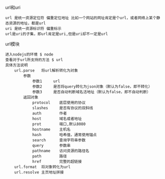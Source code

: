 url和uri

    url 是统一资源定位符 偏重定位地址 比如一个网站的网址肯定是个url，或者网络上某个静态资源的地址，都是url
    uri 是统一资源标识符 偏重标示
    url是uri的子集，即url肯定是uri,但是uri却不一定是url

url模块

    进入nodejs的环境 $ node
    查看对于url所支持的方法 $ url
    具体方法说明
        url.parse   将url解析转化为对象
            参数
                参数1     url
                参数2     是否将query转化为json对象（默认为false，即不转化）
                参数3     是否自动判断域名活地址（默认为false，即不自动判断）
            返回对象
                protocol    底层使用的协议
                slashes     是否有协议的双斜线
                auth        作者
                host        域名或者地址
                prot        端口,默认8080
                hostname    主机名
                hash        哈希值，通常使用锚点
                search      查询字符串参数
                query       参数串
                pathname    访问资源的路径名
                path        路径
                href        完整的超链接
        url.format  将对象转化为url
        url.resolve 主页地址拼接
